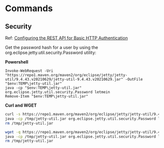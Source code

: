 # Commands

## Security

Ref: [Configuring the REST API for Basic HTTP Authentication
](https://docs.confluent.io/platform/current/schema-registry/security/index.html#configuring-the-rest-api-for-basic-http-authentication)

Get the password hash for a user by using the org.eclipse.jetty.util.security.Password utility:

**Powershell**
```psh
Invoke-WebRequest -Uri "https://repo1.maven.org/maven2/org/eclipse/jetty/jetty-util/9.4.43.v20210629/jetty-util-9.4.43.v20210629.jar" -OutFile "$env:TEMP\jetty-util.jar"
java -cp "$env:TEMP\jetty-util.jar" org.eclipse.jetty.util.security.Password letmein
Remove-Item "$env:TEMP\jetty-util.jar"
```

**Curl and WGET**
```bash
curl -s https://repo1.maven.org/maven2/org/eclipse/jetty/jetty-util/9.4.43.v20210629/jetty-util-9.4.43.v20210629.jar -o /tmp/jetty-util.jar && \
java -cp /tmp/jetty-util.jar org.eclipse.jetty.util.security.Password letmein && \
rm /tmp/jetty-util.jar

wget -q https://repo1.maven.org/maven2/org/eclipse/jetty/jetty-util/9.4.43.v20210629/jetty-util-9.4.43.v20210629.jar -O /tmp/jetty-util.jar && \
java -cp /tmp/jetty-util.jar org.eclipse.jetty.util.security.Password letmein && \
rm /tmp/jetty-util.jar
```
